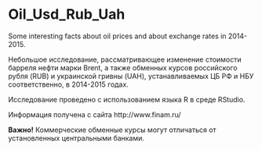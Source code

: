 Oil_Usd_Rub_Uah
===============

Some interesting facts about oil prices and about exchange rates in 2014-2015.
<p>Небольшое исследование, рассматривающее изменение стоимости барреля нефти марки Brent, а также обменных курсов российского рубля (RUB) и украинской гривны (UAH), устанавливаемых ЦБ РФ и НБУ соответственно, в 2014-2015 годах. 
<p>Исследование проведено с использованием языка R в среде RStudio.
<p>Информация получена с сайта http://www.finam.ru/
<p><b>Важно!</b> Коммерческие обменные курсы могут отличаться от установленных центральными банками.
